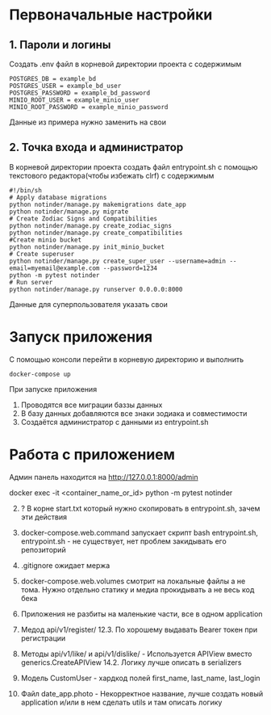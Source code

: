 # Первоначальные настройки
## 1. Пароли и логины
Создать .env файл в корневой директории проекта с содержимым
```
POSTGRES_DB = example_bd
POSTGRES_USER = example_bd_user
POSTGRES_PASSWORD = example_bd_password
MINIO_ROOT_USER = example_minio_user
MINIO_ROOT_PASSWORD = example_minio_password
```
Данные из примера нужно заменить на свои 
## 2. Точка входа и администратор
В корневой директории проекта создать файл entrypoint.sh c помощью текстового редактора(чтобы избежать clrf) с содержимым
```
#!/bin/sh
# Apply database migrations
python notinder/manage.py makemigrations date_app
python notinder/manage.py migrate
# Create Zodiac Signs and Compatibilities
python notinder/manage.py create_zodiac_signs
python notinder/manage.py create_compatibilities
#Create minio bucket
python notinder/manage.py init_minio_bucket
# Create superuser
python notinder/manage.py create_super_user --username=admin --email=myemail@example.com --password=1234
python -m pytest notinder
# Run server
python notinder/manage.py runserver 0.0.0.0:8000
```
Данные для суперпользователя указать свои
# Запуск приложения
С помощью консоли перейти в корневую директорию и выполнить
```
docker-compose up
```
При запуске приложения
1. Проводятся все миграции баззы данных
2. В базу данных добавляются все знаки зодиака и совместимости
3. Создаётся администратор с данными из entrypoint.sh
# Работа с приложением 
Админ панель находится на http://127.0.0.1:8000/admin

docker exec -it <container_name_or_id> python -m pytest notinder

2. ? В корне start.txt который нужно скопировать в entrypoint.sh, зачем эти действия
5. docker-compose.web.command запускает скрипт bash entrypoint.sh, entrypoint.sh - не существует, нет проблем закидывать его репозиторий

4. .gitignore ожидает мержа
6. docker-compose.web.volumes смотрит на локальные файлы а не тома. Нужно отдельно статику и медиа прокидывать а не весь код бека
11. Приложения не разбиты на маленькие части, все в одном application
12. Медод api/v1/register/
12.3. По хорошему выдавать Bearer токен при регистрации
14. Методы api/v1/like/ и api/v1/dislike/ - Используется APIView вместо generics.CreateAPIView
14.2. Логику лучше описать в serializers
15. Модель CustomUser - хардкод полей first_name, last_name, last_login
16. Файл date_app.photo - Некорректное название, лучше создать новый application и/или в нем сделать utils и там описать логику